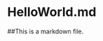 HelloWorld.md
========================================================
##This is a markdown file.


